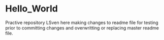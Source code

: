 # Hello_World
Practive repository
LSven here making changes to readme file for testing prior to committing changes and overwritting or replacing master readme file.
